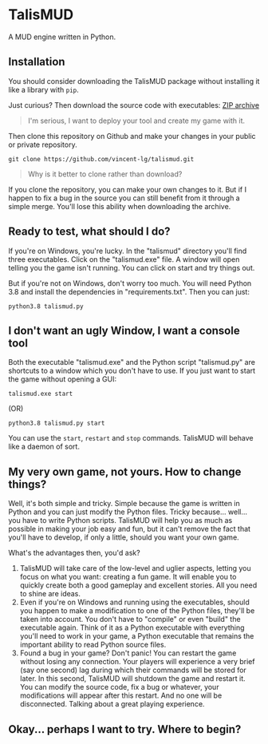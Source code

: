 # TalisMUD

A MUD engine written in Python.

## Installation

You should consider downloading the TalisMUD package without installing it like a library with `pip`.

Just curious?  Then download the source code with executables: [ZIP archive](https://github.com/vincent-lg/talismud/archive/master.zip)

> I'm serious, I want to deploy your tool and create my game with it.

Then clone this repository on Github and make your changes in your public or private repository.

    git clone https://github.com/vincent-lg/talismud.git

> Why is it better to clone rather than download?

If you clone the repository, you can make your own changes to it.  But if I happen to fix a bug in the source you can still benefit from it through a simple merge.  You'll lose this ability when downloading the archive.

## Ready to test, what should I do?

If you're on Windows, you're lucky.  In the "talismud" directory you'll find three executables.  Click on the "talismud.exe" file.  A window will open telling you the game isn't running.  You can click on start and try things out.

But if you're not on Windows, don't worry too much.  You will need Python 3.8 and install the dependencies in "requirements.txt".  Then you can just:

    python3.8 talismud.py

## I don't want an ugly Window, I want a console tool

Both the executable "talismud.exe" and the Python script "talismud.py" are shortcuts to a window which you don't have to use.  If you just want to start the game without opening a GUI:

    talismud.exe start

(OR)

    python3.8 talismud.py start

You can use the `start`, `restart` and `stop` commands.  TalisMUD will behave like a daemon of sort.

## My very own game, not yours.  How to change things?

Well, it's both simple and tricky.  Simple because the game is written in Python and you can just modify the Python files.  Tricky because... well... you have to write Python scripts.  TalisMUD will help you as much as possible in making your job easy and fun, but it can't remove the fact that you'll have to develop, if only a little, should you want your own game.

What's the advantages then, you'd ask?

1. TalisMUD will take care of the low-level and uglier aspects, letting you focus on what you want: creating a fun game.  It will enable you to quickly create both a good gameplay and excellent stories.  All you need to shine are ideas.
2. Even if you're on Windows and running using the executables, should you happen to make a modification to one of the Python files, they'll be taken into account.  You don't have to "compile" or even "build" the executable again.  Think of it as a Python executable with everything you'll need to work in your game, a Python executable that remains the important ability to read Python source files.
3. Found a bug in your game?  Don't panic!  You can restart the game without losing any connection.  Your players will experience a very brief (say one second) lag during which their commands will be stored for later.  In this second, TalisMUD will shutdown the game and restart it.  You can modify the source code, fix a bug or whatever, your modifications will appear after this restart.  And no one will be disconnected.  Talking about a great playing experience.

## Okay... perhaps I want to try.  Where to begin?

